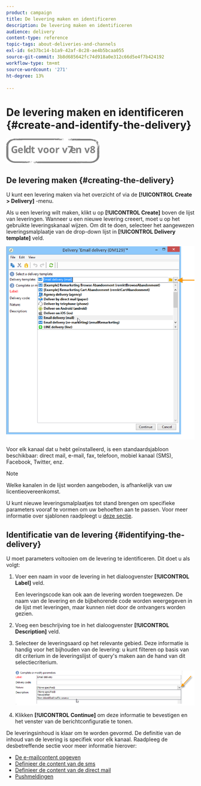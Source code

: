 ```yaml
---
product: campaign
title: De levering maken en identificeren
description: De levering maken en identificeren
audience: delivery
content-type: reference
topic-tags: about-deliveries-and-channels
exl-id: 6e37bc14-b1a9-42af-8c28-ae4b5bcaa055
source-git-commit: 3b8d685642fc74d918a0e312c66d5e4f7b424192
workflow-type: tm+mt
source-wordcount: '271'
ht-degree: 13%

---
```


# De levering maken en identificeren {#create-and-identify-the-delivery}

![](../../assets/common.svg)

## De levering maken {#creating-the-delivery}

U kunt een levering maken via het overzicht of via de **[!UICONTROL Create > Delivery]** -menu.


Als u een levering wilt maken, klikt u op **[!UICONTROL Create]** boven de lijst van leveringen. Wanneer u een nieuwe levering creeert, moet u op het gebruikte leveringskanaal wijzen. Om dit te doen, selecteer het aangewezen leveringsmalplaatje van de drop-down lijst in **[!UICONTROL Delivery template]** veld.

![](assets/s_ncs_user_wizard_email01_1.png)

Voor elk kanaal dat u hebt geïnstalleerd, is een standaardsjabloon beschikbaar: direct mail, e-mail, fax, telefoon, mobiel kanaal (SMS), Facebook, Twitter, enz.

>[!NOTE]
>
>Welke kanalen in de lijst worden aangeboden, is afhankelijk van uw licentieovereenkomst.

U kunt nieuwe leveringsmalplaatjes tot stand brengen om specifieke parameters vooraf te vormen om uw behoeften aan te passen. Voor meer informatie over sjablonen raadpleegt u [deze sectie](about-templates.md).

## Identificatie van de levering {#identifying-the-delivery}

U moet parameters voltooien om de levering te identificeren. Dit doet u als volgt:

1. Voer een naam in voor de levering in het dialoogvenster **[!UICONTROL Label]** veld.

   Een leveringscode kan ook aan de levering worden toegewezen. De naam van de levering en de bijbehorende code worden weergegeven in de lijst met leveringen, maar kunnen niet door de ontvangers worden gezien.

1. Voeg een beschrijving toe in het dialoogvenster **[!UICONTROL Description]** veld.
1. Selecteer de leveringsaard op het relevante gebied. Deze informatie is handig voor het bijhouden van de levering: u kunt filteren op basis van dit criterium in de leveringslijst of query&#39;s maken aan de hand van dit selectiecriterium.

   ![](assets/s_ncs_user_email_del_nature.png)

1. Klikken **[!UICONTROL Continue]** om deze informatie te bevestigen en het venster van de berichtconfiguratie te tonen.

De leveringsinhoud is klaar om te worden gevormd. De definitie van de inhoud van de levering is specifiek voor elk kanaal. Raadpleeg de desbetreffende sectie voor meer informatie hierover:

* [De e-mailcontent opgeven](defining-the-email-content.md)
* [Definieer de content van de sms](sms-create.md#defining-the-sms-content)
* [Definieer de content van de direct mail](defining-the-direct-mail-content.md)
* [Pushmeldingen](about-mobile-app-channel.md)
